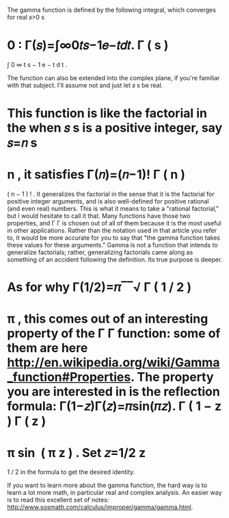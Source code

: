 The gamma function is defined by the following integral, which converges for real 𝑠>0
s
>
0
:
Γ(𝑠)=∫∞0𝑡𝑠−1𝑒−𝑡𝑑𝑡.
Γ
(
s
)
=
∫
0
∞
t
s
−
1
e
−
t
d
t
.

The function can also be extended into the complex plane, if you're familiar with that subject. I'll assume not and just let 𝑠
s
 be real.

This function is like the factorial in the when 𝑠
s
 is a positive integer, say 𝑠=𝑛
s
=
n
, it satisfies Γ(𝑛)=(𝑛−1)!
Γ
(
n
)
=
(
n
−
1
)
!
. It generalizes the factorial in the sense that it is the factorial for positive integer arguments, and is also well-defined for positive rational (and even real) numbers. This is what it means to take a "rational factorial," but I would hesitate to call it that. Many functions have those two properties, and Γ
Γ
 is chosen out of all of them because it is the most useful in other applications. Rather than the notation used in that article you refer to, it would be more accurate for you to say that "the gamma function takes these values for these arguments." Gamma is not a function that intends to generalize factorials; rather, generalizing factorials came along as something of an accident following the definition. Its true purpose is deeper.

As for why Γ(1/2)=𝜋‾‾√
Γ
(
1
/
2
)
=
π
, this comes out of an interesting property of the Γ
Γ
 function: some of them are here http://en.wikipedia.org/wiki/Gamma_function#Properties. The property you are interested in is the reflection formula:
Γ(1−𝑧)Γ(𝑧)=𝜋sin(𝜋𝑧).
Γ
(
1
−
z
)
Γ
(
z
)
=
π
sin
⁡
(
π
z
)
.
Set 𝑧=1/2
z
=
1
/
2
 in the formula to get the desired identity.

If you want to learn more about the gamma function, the hard way is to learn a lot more math, in particular real and complex analysis. An easier way is to read this excellent set of notes: http://www.sosmath.com/calculus/improper/gamma/gamma.html.
